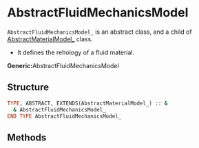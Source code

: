 # AbstractFluidMechanicsModel

`AbstractFluidMechanicsModel_` is an abstract class, and a child of [AbstractMaterialModel\_](../AbstractMaterialModel/AbstractMaterialModel_.md) class.

- It defines the rehology of a fluid material.

**Generic:**<span class="badge badge--info">AbstractFluidMechanicsModel</span>

## Structure

```fortran
TYPE, ABSTRACT, EXTENDS(AbstractMaterialModel_) :: &
  & AbstractFluidMechanicsModel_
END TYPE AbstractFluidMechanicsModel_
```

## Methods
